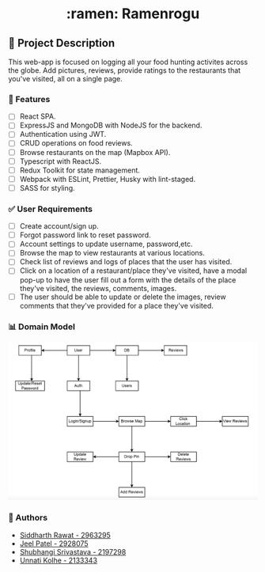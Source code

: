 <h1 align="center"> :ramen: Ramenrogu </h1>

## :page_facing_up: Project Description

This web-app is focused on logging all your food hunting activites across the globe. Add pictures, reviews, provide ratings to the restaurants that you've visited, all on a single page.

### :star2: Features

- [ ] React SPA.
- [ ] ExpressJS and MongoDB with NodeJS for the backend.
- [ ] Authentication using JWT.
- [ ] CRUD operations on food reviews.
- [ ] Browse restaurants on the map (Mapbox API).
- [ ] Typescript with ReactJS.
- [ ] Redux Toolkit for state management.
- [ ] Webpack with ESLint, Prettier, Husky with lint-staged.
- [ ] SASS for styling.

### :white_check_mark: User Requirements

- [ ] Create account/sign up.
- [ ] Forgot password link to reset password.
- [ ] Account settings to update username, password,etc.
- [ ] Browse the map to view restaurants at various locations.
- [ ] Check list of reviews and logs of places that the user has visited.
- [ ] Click on a location of a restaurant/place they've visited, have a modal pop-up to have the user fill out a form with the details of the place they've visited, the reviews, comments, images.
- [ ] The user should be able to update or delete the images, review comments that they've provided for a place they've visited.

### :bar_chart: Domain Model

![Domain Model](./domain-model-info6150.png)

### :busts_in_silhouette: Authors

- [Siddharth Rawat - 2963295](mailto:rawat.sid@northeastern.edu)
- [Jeel Patel - 2928075](mailto:patel.jeel@northeastern.edu)
- [Shubhangi Srivastava - 2197298](mailto:srivastava.sh@northeastern.edu)
- [Unnati Kolhe - 2133343](mailto:kolhe.u@northeastern.edu)
